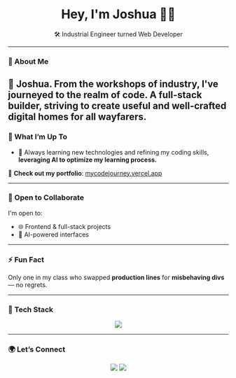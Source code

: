 <h1 align="center">Hey, I'm Joshua 👨‍💻</h1>
<p align="center">
  🛠️ Industrial Engineer turned Web Developer 
</p>

---

### 💼 About Me

🔧 **Joshua.** From the workshops of industry, I've journeyed to the realm of code. A full-stack builder, striving to create useful and well-crafted digital homes for all wayfarers.
---

### 🚀 What I’m Up To

- 🧠 Always learning new technologies and refining my coding skills, **leveraging AI to optimize my learning process.**


🔗 **Check out my portfolio**: [mycodejourney.vercel.app](https://mycodejourney.vercel.app/)

---

### 🤝 Open to Collaborate

I'm open to:
- 🌐 Frontend & full-stack projects
- 🤖 AI-powered interfaces
---

### ⚡ Fun Fact

Only one in my class who swapped **production lines** for **misbehaving divs** — no regrets.

---

### 🧰 Tech Stack

<p align="center">
  <img src="https://skillicons.dev/icons?i=js,nextjs,react,html,css,git,github,vercel,vscode,php,laravel,nodejs,express,postgresql,mysql" />
</p>

---

### 🌍 Let’s Connect

<p align="center">
  <a href="https://www.linkedin.com/in/joshua-laycoh/" target="_blank"><img src="https://img.shields.io/badge/LinkedIn-blue?style=for-the-badge&logo=linkedin" /></a>
  <a href="mailto:j.laycohomo@gmail.com"><img src="https://img.shields.io/badge/Email-D14836?style=for-the-badge&logo=gmail&logoColor=white" /></a>
</p>
